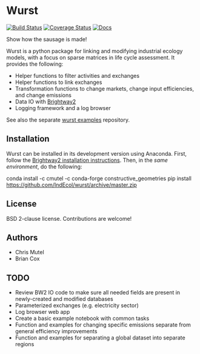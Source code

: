 # Wurst

[![Build Status](https://travis-ci.org/IndEcol/wurst.svg?branch=master)](https://travis-ci.org/IndEcol/wurst) [![Coverage Status](https://coveralls.io/repos/github/IndEcol/wurst/badge.svg?branch=master)](https://coveralls.io/github/IndEcol/wurst?branch=master) [![Docs](https://readthedocs.org/projects/wurst/badge/?version=latest)](https://wurst.readthedocs.io/)

Show how the sausage is made!

Wurst is a python package for linking and modifying industrial ecology models, with a focus on sparse matrices in life cycle assessment. It provides the following:

* Helper functions to filter activities and exchanges
* Helper functions to link exchanges
* Transformation functions to change markets, change input efficiencies, and change emissions
* Data IO with [Brightway2](https://brightwaylca.org/)
* Logging framework and a log browser

See also the separate [wurst examples](https://github.com/IndEcol/wurst-examples) repository.

## Installation

Wurst can be installed in its development version using Anaconda. First, follow the [Brightway2 installation instructions](https://docs.brightwaylca.org/installation.html#quickstart). Then, in the *same environment*, do the following:

conda install -c cmutel -c conda-forge constructive_geometries
pip install https://github.com/IndEcol/wurst/archive/master.zip

## License

BSD 2-clause license. Contributions are welcome!

## Authors

* Chris Mutel
* Brian Cox

## TODO

* Review BW2 IO code to make sure all needed fields are present in newly-created and modified databases
* Parameterized exchanges (e.g. electricity sector)
* Log browser web app
* Create a basic example notebook with common tasks
* Function and examples for changing specific emissions separate from general efficiency improvements
* Function and examples for separating a global dataset into separate regions
